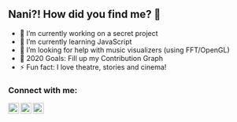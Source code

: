 ## Nani?! How did you find me? 👋

- 🔭 I’m currently working on a secret project
- 🌱 I’m currently learning JavaScript
- 🤔 I’m looking for help with music visualizers (using FFT/OpenGL)
- 🥅 2020 Goals: Fill up my Contribution Graph
- ⚡ Fun fact: I love theatre, stories and cinema!

### Connect with me:

[<img align="left" alt="LinkedIn | LinkedIn" width="22px" src="https://cdn.jsdelivr.net/npm/simple-icons@v3/icons/linkedin.svg" />][linkedin]
[<img align="left" alt="Instagram | Instagram" width="22px" src="https://cdn.jsdelivr.net/npm/simple-icons@v3/icons/instagram.svg" />][instagram]
[<img align="left" alt="YouTube | YouTube" width="22px" src="https://cdn.jsdelivr.net/npm/simple-icons@v3/icons/youtube.svg" />][youtube]


[website]: https://www.instagram.com/paradigmrevived/channel/?hl=en
[youtube]: https://www.youtube.com/channel/UCIO32aKNjIo7wfTlEMVU0Pg
[instagram]: https://www.instagram.com/kukkie.man/
[linkedin]: https://www.linkedin.com/in/rishabh1521/
